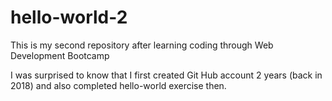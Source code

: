# hello-world-2
This is my second repository after learning coding through Web Development Bootcamp

I was surprised to know that I first created Git Hub account 2 years (back in 2018) and also completed hello-world exercise then.
